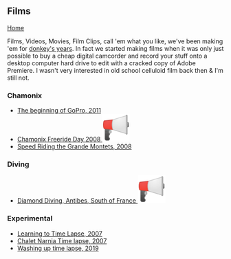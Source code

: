 ## Films

[Home](../..)

Films, Videos, Movies, Film Clips, call 'em what you like, we've been making 'em for [donkey's years](https://en.m.wiktionary.org/wiki/donkey%27s_years). In fact we started making films when it was only just possible to buy a cheap digital camcorder and record your stuff onto a desktop computer hard drive to edit with a cracked copy of Adobe Premiere. I wasn't very interested in old school celluloid film back then & I'm still not.

### Chamonix

- [The beginning of GoPro, 2011](35713009_gopro)
- [Chamonix Freeride Day 2008 ![Video haz sound](images/loudspeaker.png "Has Sound")](981211_chamonix-freeride-day)
- [Speed Riding the Grande Montets, 2008](1059585_grande-montets)

### Diving

- [Diamond Diving, Antibes, South of France ![Video haz sound](images/loudspeaker.png "Has Sound")](4373786_diamond-diving)

### Experimental

- [Learning to Time Lapse, 2007](1122694_learn_timelapse)
- [Chalet Narnia Time lapse, 2007](1477684_chalet_narnia_timelapse)
- [Washing up time lapse, 2019](377894546_washing-up)

